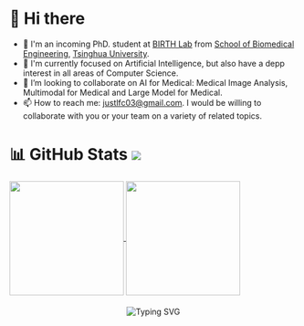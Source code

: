 # 👋 Hi there 

- 🌱 I'm an incoming PhD. student at [BIRTH Lab](https://birthlab.github.io/) from [School of Biomedical Engineering](https://www.med.tsinghua.edu.cn/en/), [Tsinghua University](https://www.tsinghua.edu.cn/).
- 🔭 I'm currently focused on Artificial Intelligence, but also have a depp interest in all areas of Computer Science.
- 👯 I’m looking to collaborate on AI for Medical: Medical Image Analysis, Multimodal for Medical and Large Model for Medical.
- 📫 How to reach me: [justlfc03@gmail.com](mailto:justlfc03@gmail.com). I would be willing to collaborate with you or your team on a variety of related topics.

# 📊 GitHub Stats ![](https://komarev.com/ghpvc/?username=JustlfC03&label=PROFILE+VIEWS)

<a href="https://github.com/anuraghazra/github-readme-stats">
  <img height="200" align="center" src="https://github-readme-stats.vercel.app/api/top-langs/?username=JustlfC03&layout=compact&theme=default"/>
</a>

<a href="https://github.com/anuraghazra/github-readme-stats">
  <img height="200" align="center" src="https://github-readme-stats.vercel.app/api?username=JustlfC03&show_icons=true&theme=default&rank_icon=percentile"/>
</a>

<div align="center" style="margin-top: 20px;">
  <img src="https://readme-typing-svg.demolab.com?font=Fira+Code&size=30&pause=1000&center=true&vCenter=true&width=700&height=55&lines=Always stay passionate. Always keep learning." alt="Typing SVG" />
</div>
<div align="center">

<!--
## 𝚂𝚑𝚘𝚠 𝚜𝚘𝚖𝚎 ❤️ 𝚋𝚢 𝚜𝚝𝚊𝚛𝚛𝚒𝚗𝚐 𝚜𝚘𝚖𝚎 𝚘𝚏 𝚝𝚑𝚎 𝚛𝚎𝚙𝚘𝚜𝚒𝚝𝚘𝚛𝚒𝚎𝚜!
-->

<!--
<a href="https://github.com/anuraghazra/convoychat">
  <img align="center" src="https://github-readme-stats.vercel.app/api/pin/?username=JustlfC03&repo=xxx" />
</a>
-->

<!--
- 🌱 I’m currently learning ...
- 🔭 I’m currently working on ...
- 🤔 I’m looking for help with ...
- 👯 I’m looking to collaborate on ...
- 💬 Ask me about ...
- 📫 How to reach me: ...
- 😄 Pronouns: ...
- ⚡ Fun fact: ...
-->

<!--
<div align="center" style="font-family: 'Segoe UI', Tahoma, Geneva, Verdana, sans-serif;">
  <p>Profile Visitor Count</p>
  <img src="https://profile-counter.glitch.me/JustlfC03/count.svg" alt="Profile Visitor Count" />
</div>
-->

